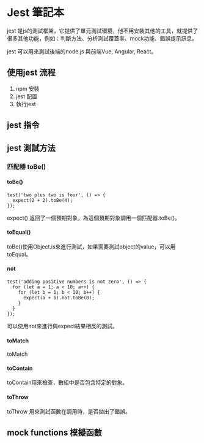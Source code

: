 
# Jest 筆記本

jest 是js的測試框架，它提供了單元測試環境，他不用安裝其他的工具，就提供了很多其他功能，例如：判斷方法、分析測試覆蓋率、mock功能、錯誤提示訊息。   

jest 可以用來測試後端的node.js 與前端Vue, Angular, React。
## 使用jest 流程
1. npm 安裝
2. jest 配置
3. 執行jest

## jest 指令

## jest 測試方法
### 匹配器 toBe()
#### toBe()
```
test('two plus two is four', () => {
  expect(2 + 2).toBe(4);
});
```
expect() 返回了一個預期對象，為這個預期對象調用一個匹配器.toBe()。
#### toEqual()
toBe()使用Object.is來進行測試，如果需要測試object的value，可以用toEqual。
#### not
```
test('adding positive numbers is not zero', () => {
  for (let a = 1; a < 10; a++) {
    for (let b = 1; b < 10; b++) {
      expect(a + b).not.toBe(0);
    }
  }
});
```
可以使用not來進行與expect結果相反的測試。
#### toMatch
toMatch
#### toContain
toContain用來檢查，數組中是否包含特定的對象。
#### toThrow
toThrow 用來測試函數在調用時，是否拋出了錯誤。

## mock functions 模擬函數
